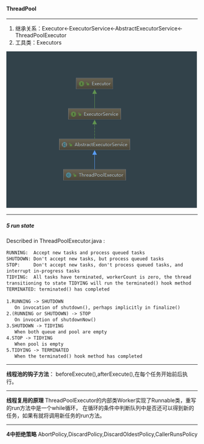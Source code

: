 #### ThreadPool

---
1. 继承关系：Executor<-ExecutorService<-AbstractExecutorService<-ThreadPoolExecutor
2. 工具类：Executors

![avatar](../../../../resources/线程池类之间的关系图.PNG)

---
##### 5 run state 
Described in ThreadPoolExecutor.java :
```
RUNNING:  Accept new tasks and process queued tasks
SHUTDOWN: Don't accept new tasks, but process queued tasks
STOP:     Don't accept new tasks, don't process queued tasks, and interrupt in-progress tasks
TIDYING:  All tasks have terminated, workerCount is zero, the thread transitioning to state TIDYING will run the terminated() hook method
TERMINATED: terminated() has completed

1.RUNNING -> SHUTDOWN
   On invocation of shutdown(), perhaps implicitly in finalize()
2.(RUNNING or SHUTDOWN) -> STOP
   On invocation of shutdownNow()
3.SHUTDOWN -> TIDYING
   When both queue and pool are empty
4.STOP -> TIDYING
   When pool is empty
5.TIDYING -> TERMINATED
   When the terminated() hook method has completed
```

---
**线程池的钩子方法**： beforeExecute(),afterExecute(),在每个任务开始前后执行。

---
**线程复用的原理**
ThreadPoolExecutor的内部类Worker实现了Runnable类，重写的run方法中是一个while循环，
在循环的条件中判断队列中是否还可以得到新的任务，如果有就将调用新任务的run方法。

---
**4中拒绝策略**
AbortPolicy,DiscardPolicy,DiscardOldestPolicy,CallerRunsPolicy
